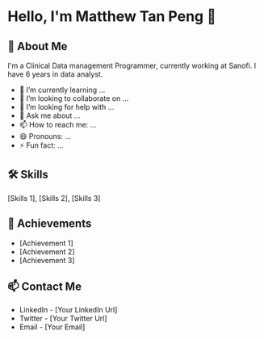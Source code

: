 # Hello, I'm Matthew Tan Peng 👋

## 🚀 About Me
I'm a Clinical Data management Programmer, currently working at Sanofi. I have 6 years in data analyst.

- 🌱 I’m currently learning ...
- 👯 I’m looking to collaborate on ...
- 🤔 I’m looking for help with ...
- 💬 Ask me about ...
- 📫 How to reach me: ...
- 😄 Pronouns: ...
- ⚡ Fun fact: ...

## 🛠 Skills
[Skills 1],
[Skills 2],
[Skills 3]

## 🎉 Achievements
- [Achievement 1]
- [Achievement 2]
- [Achievement 3]

## 📫 Contact Me
- LinkedIn - [Your LinkedIn Url]
- Twitter - [Your Twitter Url]
- Email - [Your Email]

